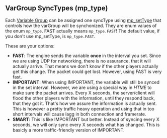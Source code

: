 VarGroup SyncTypes (mp_type)
--------------

Each [Variable Group](concepts/vargroups) can be assigned one syncType using [mp_setType](functions/sync/mp_setType) that controls how the varGroup will be synchonized. They are enum values of the enum ``mp_type``. FAST actually means ``mp_type.FAST``! The default value, if you don't use mp_setType, is ``mp_type.FAST``.

These are your options:

* **FAST**:
  The engine sends the variable **once** in the interval you set. Since we are using UDP for networking, there is no assurance, that it will actually arrive. That means we don't know if the other players actually get this change. The packet could get lost. However, using FAST is very fast.
* **IMPORTANT**:
  When using IMPORTANT, the variable will still be synced in the set interval. However, we are using a special way in *HTME* to make sure the packet arrives. Every X seconds, the server/client will flood the other players with the information, until they respond back, that they got it. That's how we assure the information is actually sent. This is however a pretty traffic heavy operation and using that in too short intervals will cause lagg in both connection and framerate.
* **SMART**:
  This is like IMPORTANT but better. Instead of syncing every X seconds, we will only sync every X seconds what has changed. This is basicly a more traffic-friendly version of IMPORTANT.